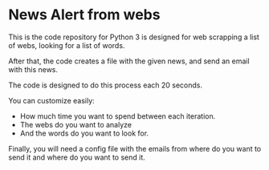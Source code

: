 # News Alert from webs

This is the code repository for Python 3 is designed for web scrapping a list of webs, looking for a list of words. 

After that, the code creates a file with the given news, and send an email with this news.

The code is designed to do this process each 20 seconds. 

You can customize easily:<UL>
	<LI>How much time you want to spend between each iteration. </LI>
	<LI>The webs do you want to analyze</LI>
	<LI>And the words do you want to look for. </LI></UL>


Finally, you will need a config file with the emails from where do you want to send it and where do you want to send it.
